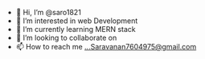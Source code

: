 - 👋 Hi, I’m @saro1821
- 👀 I’m interested in web Development
- 🌱 I’m currently learning MERN stack
- 💞️ I’m looking to collaborate on 
- 📫 How to reach me ...Saravanan7604975@gmail.com

<!---
saro1821/saro1821 is a ✨ special ✨ repository because its `README.md` (this file) appears on your GitHub profile.
You can click the Preview link to take a look at your changes.
--->
